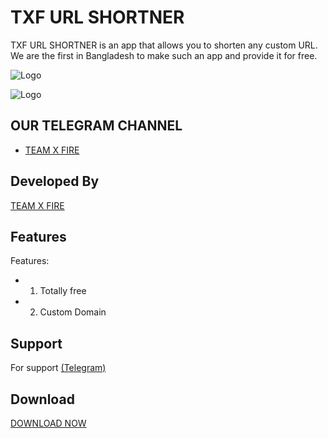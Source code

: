 # TXF URL SHORTNER 

   TXF URL SHORTNER is an app that allows you to shorten any custom URL. We are the first in Bangladesh to make such an app and provide it for free. 

     

  ![Logo](Screenshot_20221126-111728.jpg)  

  ![Logo](Screenshot_20221126-111358.jpg) 

    

    

    

  ## OUR TELEGRAM CHANNEL 

    

  - [TEAM X FIRE](https://t.me/TXF2022)  

    

    

  ## Developed By 

    

    

  <a href="https://www.facebook.com/team.x.fire.official">TEAM X FIRE</a>  

    

    

  ## Features  

    

    

    

  Features:   

  - 1) Totally free 

  - 2) Custom Domain 

    

    

    

    

  ## Support  

    

  For support <a href="https://t.me/CyberExpertMamun">(Telegram)</a> 

    

    

  ## Download   

  <a href="https://github.com/teamxfire/TXF-URL-SHORTNER/raw/main/TXF%20URL%20SHORTNER.apk">DOWNLOAD NOW</a>  

   

 
